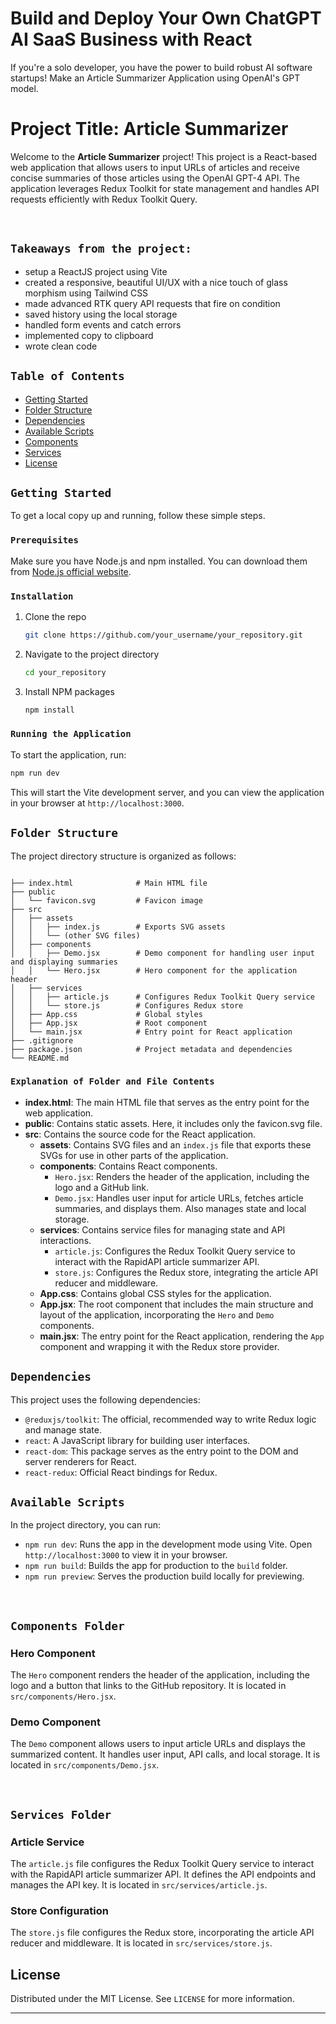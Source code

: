 # Build and Deploy Your Own ChatGPT AI SaaS Business with React
If you're a solo developer, you have the power to build robust AI software startups! Make an Article Summarizer Application using OpenAI's GPT model.

# Project Title: Article Summarizer

Welcome to the **Article Summarizer** project! This project is a React-based web application that allows users to input URLs of articles and receive concise summaries of those articles using the OpenAI GPT-4 API. The application leverages Redux Toolkit for state management and handles API requests efficiently with Redux Toolkit Query.

<br>

## `Takeaways from the project:`
- setup a ReactJS project using Vite
- created a responsive, beautiful UI/UX with a nice touch of glass morphism using Tailwind CSS
- made advanced RTK query API requests that fire on condition
- saved history using the local storage
- handled form events and catch errors
- implemented copy to clipboard
- wrote clean code

## `Table of Contents`
- [Getting Started](#getting-started)
- [Folder Structure](#folder-structure)
- [Dependencies](#dependencies)
- [Available Scripts](#available-scripts)
- [Components](#components-folder)
- [Services](#services-folder)
- [License](#license)

## `Getting Started`
To get a local copy up and running, follow these simple steps.

### `Prerequisites`
Make sure you have Node.js and npm installed. You can download them from [Node.js official website](https://nodejs.org/).

### `Installation`
1. Clone the repo
   ```sh
   git clone https://github.com/your_username/your_repository.git
   ```
2. Navigate to the project directory
   ```sh
   cd your_repository
   ```
3. Install NPM packages
   ```sh
   npm install
   ```

### `Running the Application`
To start the application, run:
```sh
npm run dev
```

This will start the Vite development server, and you can view the application in your browser at `http://localhost:3000`.

## `Folder Structure`
The project directory structure is organized as follows:

```

├── index.html              # Main HTML file
├── public
│   └── favicon.svg         # Favicon image
├── src
│   ├── assets
│   │   ├── index.js        # Exports SVG assets
│   │   └── (other SVG files)
│   ├── components
│   │   ├── Demo.jsx        # Demo component for handling user input and displaying summaries
│   │   └── Hero.jsx        # Hero component for the application header
│   ├── services
│   │   ├── article.js      # Configures Redux Toolkit Query service
│   │   └── store.js        # Configures Redux store
│   ├── App.css             # Global styles
│   ├── App.jsx             # Root component
│   └── main.jsx            # Entry point for React application
├── .gitignore
├── package.json            # Project metadata and dependencies
└── README.md

```

### `Explanation of Folder and File Contents`

- **index.html**: The main HTML file that serves as the entry point for the web application.
- **public**: Contains static assets. Here, it includes only the favicon.svg file.
- **src**: Contains the source code for the React application.
  - **assets**: Contains SVG files and an `index.js` file that exports these SVGs for use in other parts of the application.
  - **components**: Contains React components.
    - `Hero.jsx`: Renders the header of the application, including the logo and a GitHub link.
    - `Demo.jsx`: Handles user input for article URLs, fetches article summaries, and displays them. Also manages state and local storage.
  - **services**: Contains service files for managing state and API interactions.
    - `article.js`: Configures the Redux Toolkit Query service to interact with the RapidAPI article summarizer API.
    - `store.js`: Configures the Redux store, integrating the article API reducer and middleware.
  - **App.css**: Contains global CSS styles for the application.
  - **App.jsx**: The root component that includes the main structure and layout of the application, incorporating the `Hero` and `Demo` components.
  - **main.jsx**: The entry point for the React application, rendering the `App` component and wrapping it with the Redux store provider.

## `Dependencies`
This project uses the following dependencies:

- `@reduxjs/toolkit`: The official, recommended way to write Redux logic and manage state.
- `react`: A JavaScript library for building user interfaces.
- `react-dom`: This package serves as the entry point to the DOM and server renderers for React.
- `react-redux`: Official React bindings for Redux.

## `Available Scripts`

In the project directory, you can run:

- `npm run dev`: Runs the app in the development mode using Vite. Open `http://localhost:3000` to view it in your browser.
- `npm run build`: Builds the app for production to the `build` folder.
- `npm run preview`: Serves the production build locally for previewing.

<br>


## `Components Folder`
### Hero Component
The `Hero` component renders the header of the application, including the logo and a button that links to the GitHub repository. It is located in `src/components/Hero.jsx`.

### Demo Component
The `Demo` component allows users to input article URLs and displays the summarized content. It handles user input, API calls, and local storage. It is located in `src/components/Demo.jsx`.

<br>

## `Services Folder`
### Article Service
The `article.js` file configures the Redux Toolkit Query service to interact with the RapidAPI article summarizer API. It defines the API endpoints and manages the API key. It is located in `src/services/article.js`.
### Store Configuration
The `store.js` file configures the Redux store, incorporating the article API reducer and middleware. It is located in `src/services/store.js`.

## License

Distributed under the MIT License. See `LICENSE` for more information.

---